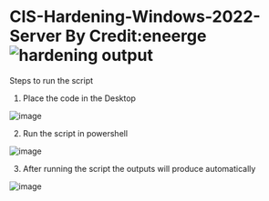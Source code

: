 # CIS-Hardening-Windows-2022-Server By Credit:eneerge![hardening output](https://github.com/Yuta-Okkotsuu/CIS-Hardening-Windows-2022-Server/assets/152240150/9a16adb8-83e8-4594-acdb-f978028feb76)

Steps to run the script
1) Place the code in the Desktop

![image](https://github.com/Yuta-Okkotsuu/CIS-Hardening-Windows-2022-Server/assets/152240150/c42eadd3-94ad-48da-b5ef-fd6d779684bc)

2) Run the script in powershell

![image](https://github.com/Yuta-Okkotsuu/CIS-Hardening-Windows-2022-Server/assets/152240150/43032ea2-281d-4dc1-ab3f-95c4a3610c91)

3) After running the script the outputs will produce automatically

![image](https://github.com/Yuta-Okkotsuu/CIS-Hardening-Windows-2022-Server/assets/152240150/b3c3b888-5898-4d2c-b586-d613193bebc5)
